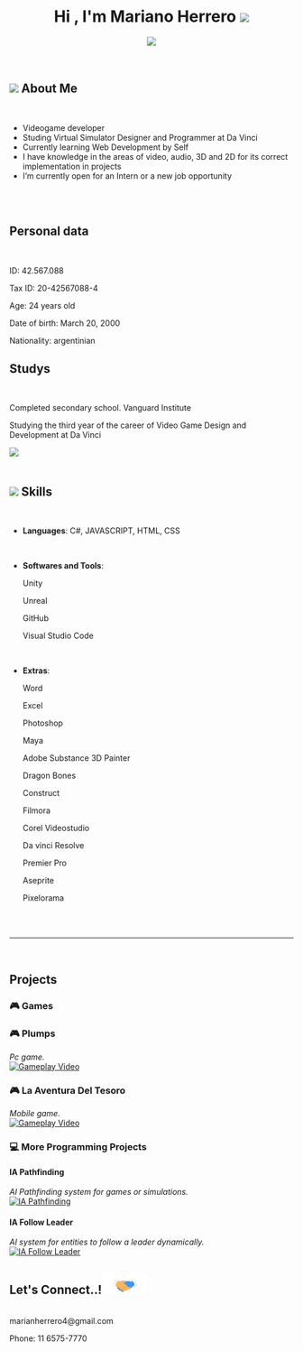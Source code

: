 <h1 align="center"><b>Hi , I'm Mariano Herrero </b><img src="https://media.giphy.com/media/hvRJCLFzcasrR4ia7z/giphy.gif" width="35"></h1>
<!--  -->
<p align="center">
<img src="https://readme-typing-svg.herokuapp.com?font=Time+New+Roman&color=cyan&size=25&center=true&vCenter=true&width=600&height=100&lines=Mariano+Herrero;++;Videogame+Developer"></a>
</p>


<br>



	
## <img src="https://img.icons8.com/ios-filled/50/00ffff/about.png" width="50px"> **About Me**



<br>

- Videogame developer
- Studing Virtual Simulator Designer and Programmer at Da Vinci
- Currently learning Web Development by Self
- I have knowledge in the areas of video, audio, 3D and 2D for its correct implementation in projects
- I’m currently open for an Intern or a new job opportunity

<br><br>
## <b> Personal data </b>
<br>

ID: 42.567.088

Tax ID: 20-42567088-4

Age: 24 years old

Date of birth: March 20, 2000

Nationality: argentinian

## <b> Studys </b>
<br>

Completed secondary school. Vanguard Institute

Studying the third year of the career of Video Game Design and Development at Da Vinci


<img src="https://user-images.githubusercontent.com/73097560/115834477-dbab4500-a447-11eb-908a-139a6edaec5c.gif"><br><br>

## <img src="https://media2.giphy.com/media/QssGEmpkyEOhBCb7e1/giphy.gif?cid=ecf05e47a0n3gi1bfqntqmob8g9aid1oyj2wr3ds3mg700bl&rid=giphy.gif" width ="25"><b> Skills</b>
<br>

<p align="center">

- **Languages**:
    C#, JAVASCRIPT, HTML, CSS
  

<br>   


- **Softwares and Tools**:

  Unity
  
  Unreal

  GitHub


  Visual Studio Code 

<br>

- **Extras**:

  Word

  Excel

  Photoshop

  Maya
  
  Adobe Substance 3D Painter

  Dragon Bones

  Construct

  Filmora

  Corel Videostudio

  Da vinci Resolve

  Premier Pro

  Aseprite

  Pixelorama

</p>

<br>
<br>

-----

<br>



## <b> Projects </b> 

### 🎮 Games
### 🎮 Plumps  
*Pc game.*  
<a href="https://www.youtube.com/watch?v=JWv6IUqro80" target="_blank"> 
  <img src="https://img.shields.io/badge/▶️%20Watch%20Gameplay-red?style=for-the-badge&logo=youtube" alt="Gameplay Video"/>
</a>  

### 🎮 La Aventura Del Tesoro  
*Mobile game.*  
<a href="https://www.youtube.com/watch?v=AaFlRCWylbg" target="_blank"> 
  <img src="https://img.shields.io/badge/▶️%20Watch%20Gameplay-red?style=for-the-badge&logo=youtube" alt="Gameplay Video"/>
</a>  

### 💻 More Programming Projects

#### IA Pathfinding
*AI Pathfinding system for games or simulations.*  
<a href="https://github.com/MarianHe/IA_Pathfinding" target="_blank"> 
  <img src="https://img.shields.io/badge/View%20Repo-GitHub-blue?style=for-the-badge&logo=github" alt="IA Pathfinding"/>
</a>  

#### IA Follow Leader
*AI system for entities to follow a leader dynamically.*  
<a href="https://github.com/MarianHe/IA_FollowLeader" target="_blank"> 
  <img src="https://img.shields.io/badge/View%20Repo-GitHub-blue?style=for-the-badge&logo=github" alt="IA Follow Leader"/>
</a>  

<div align='left'>

## <b> Let's Connect..!</b><img src="https://github.com/0xAbdulKhalid/0xAbdulKhalid/raw/main/assets/mdImages/handshake.gif" width ="80">
<br>
marianherrero4@gmail.com

Phone: 11 6575-7770
<div align='left'>


